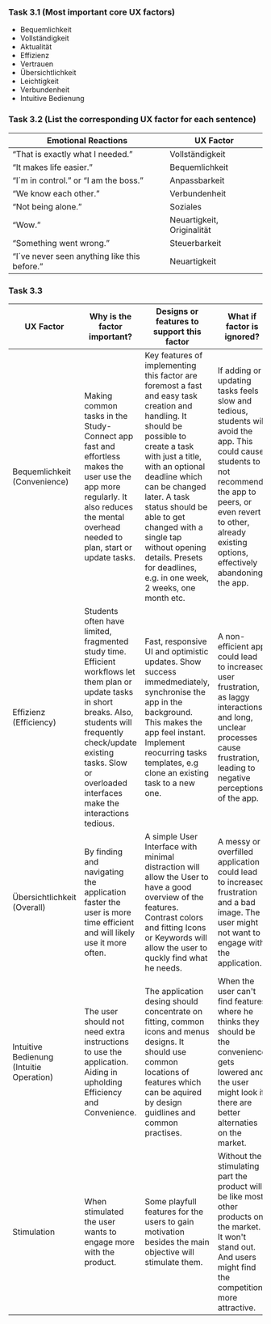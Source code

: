 ### Task 3.1 (Most important core UX factors)

- Bequemlichkeit
- Vollständigkeit
- Aktualität
- Effizienz
- Vertrauen
- Übersichtlichkeit
- Leichtigkeit
- Verbundenheit
- Intuitive Bedienung


### Task 3.2 (List the corresponding UX factor for each sentence)

| Emotional Reactions | UX Factor |
|---------------------|-----------|
|“That is exactly what I needed.”|Vollständigkeit|
|“It makes life easier.” |Bequemlichkeit|
|“I´m in control.” or “I am the boss.”|Anpassbarkeit|
|“We know each other.”|Verbundenheit|
|“Not being alone.”|Soziales|
|“Wow.”|Neuartigkeit, Originalität|
|“Something went wrong.”|Steuerbarkeit|
|“I´ve never seen anything like this before.”|Neuartigkeit|

### Task 3.3

| UX Factor | Why is the factor important? | Designs or features to support this factor | What if factor is ignored? |
|----------|---|---|---|
| Bequemlichkeit (Convenience) | Making common tasks in the Study-Connect app fast and effortless makes the user use the app more regularly. It also reduces the mental overhead needed to plan, start or update tasks. | Key features of implementing this factor are foremost a fast and easy task creation and handling. It should be possible to create a task with just a title, with an optional deadline which can be changed later. A task status should be able to get changed with a single tap without opening details. Presets for deadlines, e.g. in one week, 2 weeks, one month etc. | If adding or updating tasks feels slow and tedious, students will avoid the app. This could cause students to not recommend the app to peers, or even revert to other, already existing options, effectively abandoning the app. |
| Effizienz (Efficiency) | Students often have limited, fragmented study time. Efficient workflows let them plan or update tasks in short breaks. Also, students will frequently check/update existing tasks. Slow or overloaded interfaces make the interactions tedious. | Fast, responsive UI and optimistic updates. Show success immedmediately, synchronise the app in the background. This makes the app feel instant. Implement reocurring tasks templates, e.g clone an existing task to a new one. | A non-efficient app could lead to increased user frustration, as laggy interactions and long, unclear processes cause frustration, leading to negative perceptions of the app. |
| Übersichtlichkeit (Overall) | By finding and navigating the application  faster the user is more time efficient and will likely use it more often. | A simple User Interface with minimal distraction will allow the User to have a good overview of the features. Contrast colors and fitting Icons or Keywords will allow the user to quckly find what he needs. | A messy or overfilled application could lead to increased frustration and a bad image. The user might not want to engage with the application. |
| Intuitive Bedienung (Intuitie Operation) | The user should not need extra instructions to use the application. Aiding in upholding Efficiency and Convenience. | The application desing should concentrate on fitting, common icons and menus designs. It should use common locations of features which can be aquired by design guidlines and common practises. | When the user can't find features where he thinks they should be the convenience gets lowered and the user might look if there are better alternaties on the market. |
| Stimulation | When stimulated the user wants to engage more with the product. | Some playfull features for the users to gain motivation besides the main objective will stimulate them. | Without the stimulating part the product will be like most other products on the market. It won't stand out. And users might find the competition more attractive. |